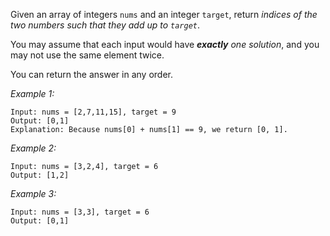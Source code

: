Given an array of integers `nums` and an integer `target`, return *indices of the two numbers such that they add up to `target`*.

You may assume that each input would have ***exactly** one solution*, and you may not use the same element twice.

You can return the answer in any order.

 

*Example 1:*

```
Input: nums = [2,7,11,15], target = 9
Output: [0,1]
Explanation: Because nums[0] + nums[1] == 9, we return [0, 1].
```

*Example 2:*

```
Input: nums = [3,2,4], target = 6
Output: [1,2]
```

*Example 3:*

```
Input: nums = [3,3], target = 6
Output: [0,1]
```
